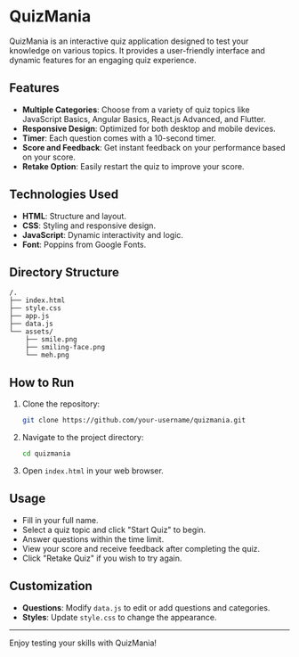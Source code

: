 # QuizMania

QuizMania is an interactive quiz application designed to test your knowledge on various topics. It provides a user-friendly interface and dynamic features for an engaging quiz experience.

## Features

- **Multiple Categories**: Choose from a variety of quiz topics like JavaScript Basics, Angular Basics, React.js Advanced, and Flutter.
- **Responsive Design**: Optimized for both desktop and mobile devices.
- **Timer**: Each question comes with a 10-second timer.
- **Score and Feedback**: Get instant feedback on your performance based on your score.
- **Retake Option**: Easily restart the quiz to improve your score.

## Technologies Used

- **HTML**: Structure and layout.
- **CSS**: Styling and responsive design.
- **JavaScript**: Dynamic interactivity and logic.
- **Font**: Poppins from Google Fonts.

## Directory Structure

```plaintext
/.
├── index.html
├── style.css
├── app.js
├── data.js
└── assets/
    ├── smile.png
    ├── smiling-face.png
    └── meh.png
```

## How to Run

1. Clone the repository:
   ```bash
   git clone https://github.com/your-username/quizmania.git
   ```
2. Navigate to the project directory:
   ```bash
   cd quizmania
   ```
3. Open `index.html` in your web browser.

## Usage

- Fill in your full name.
- Select a quiz topic and click "Start Quiz" to begin.
- Answer questions within the time limit.
- View your score and receive feedback after completing the quiz.
- Click "Retake Quiz" if you wish to try again.

## Customization

- **Questions**: Modify `data.js` to edit or add questions and categories.
- **Styles**: Update `style.css` to change the appearance.

---

Enjoy testing your skills with QuizMania!
